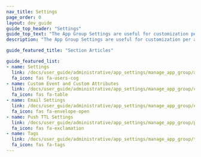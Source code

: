 ```yaml
---
nav_title: Settings
page_order: 0
layout: dev_guide
guide_top_header: "Settings"
guide_top_text: "The App Group Settings are useful for customization per app group and troubleshooting. Within these settings, you can adjust features such as Email Settings, Tags, Push TTL Settings, Teams, Custom events, Custom attributes, and more."
description: "The App Group Settings are useful for customization per app group and troubleshooting. Within these settings, you can adjust features such as Email Settings, Tags, Push TTL Settings, Teams, Custom events, Custom attributes, and more."

guide_featured_title: "Section Articles"

guide_featured_list:
- name: Settings
  link: /docs/user_guide/administrative/app_settings/manage_app_group/app_group_management/
  fa_icon: fas fa-users-cog
- name: Custom Event and Custom Attributes
  link: /docs/user_guide/administrative/app_settings/manage_app_group/custom_event_and_attribute_management/
  fa_icon: fas fa-table
- name: Email Settings
  link: /docs/user_guide/administrative/app_settings/manage_app_group/email_settings/
  fa_icon: fas fa-envelope-open
- name: Push TTL Settings
  link: /docs/user_guide/administrative/app_settings/manage_app_group/push_ttl_settings/
  fa_icon: fas fa-exclamation
- name: Tags
  link: /docs/user_guide/administrative/app_settings/manage_app_group/tags/
  fa_icon: fas fa-tags
---
```

